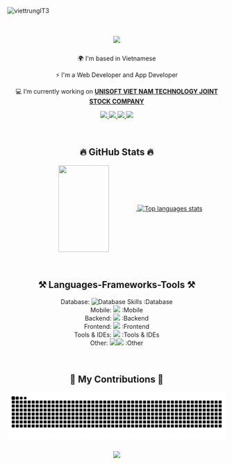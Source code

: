 <!-- *NOTE:  [github-readme-stats](https://github.com/anuraghazra/github-readme-stats)* -->
<p align="left"> <img src="https://komarev.com/ghpvc/?username=viettrungIT3&label=Views&color=blue&style=plastic" alt="viettrungIT3" /> </p>

<h1 align="center">
  <a href="https://www.facebook.com/viettrungIT3">
    <img src="https://readme-typing-svg.herokuapp.com/?font=Righteous&size=35&center=true&vCenter=true&width=500&height=70&duration=10000&lines=👋+I'm+Nguyen+Viet+Trung+(Harry.T)!;" />
  </a>
</h1>

<div align="center">

  🌍 I'm based in Vietnamese

  ⚡ I'm a Web Developer and App Developer

  💻 I’m currently working on [**UNISOFT VIET NAM TECHNOLOGY JOINT STOCK COMPANY**](https://unisoftvietnam.com/)

 </div>

 <div align="center"> 
  <a href="mailto:[viettrungcntt03@gmail.com]">
    <img src="https://img.shields.io/badge/Gmail-333333?style=for-the-badge&logo=gmail&logoColor=red" />
  </a>
  <a href="https://www.facebook.com/viettrungIT3" target="_blank">
    <img src="https://img.shields.io/badge/-Facebook-1877f2?style=for-the-badge&logo=facebook&logoColor=white" target="_blank" />
  </a>
  <a href="https://viettrungIT3.github.io/" target="_blank">
     <img src="https://img.shields.io/badge/Portfolio-FF5722?style=for-the-badge&logo=todoist&logoColor=white" target="_blank" /> 
  </a>
   <a href="[https://viettrungIT3.github.io/](https://codeium.com/profile/viettrungit3)" target="_blank">
     <img src="https://img.shields.io/badge/Codeium-09B6A2?style=for-the-badge&logo=todoist&logoColor=white" target="_blank" /> 
  </a>
</div>

<br />
<br />

<div align="center">
  <h2>🔥 GitHub Stats 🔥</h2>
  <a href="https://github.com/viettrungIT3">
    <img align="center" width="48%" height=200 src="https://github-readme-stats.vercel.app/api?username=viettrungIT3&show_icons=true&include_all_commits=true&count_private=true&cache_seconds=1800&icon_color=2d77dc&title_color=0973DA&text_color=0973DA&bg_color=transparent" />
    <!-- <img align="center" width="50%" src="https://github-readme-stats.vercel.app/api?username=viettrungIT3&langs_count=8&theme=dark&show_icons=true&cache_seconds=1800&icon_color=2d77dc&title_color=2d77dc&text_color=ffffff&bg_color=0d1117"> -->
  </a>
  <a href="https://github.com/viettrungIT3">
    <img align="center" height=200 alt="Top languages stats" src="https://github-readme-stats.anuraghazra1.vercel.app/api/top-langs/?username=viettrungIT3&langs_count=6&layout=compact&icon_color=2d77dc&title_color=2d77dc&text_color=2d77dc&bg_color=transparent" />
  </a>
</div>

<br />
<br />

<div align="center">
  <h2>⚒️ Languages-Frameworks-Tools ⚒️</h2>
  Database: <img src="https://skillicons.dev/icons?i=mysql,sqlite" alt="Database Skills" height=50 /> :Database<br>
  Mobile: <img src="https://skillicons.dev/icons?i=flutter,dart,apple,gcp,firebase" height=50 /> :Mobile<br>
  Backend: <img src="https://skillicons.dev/icons?i=php,java,javascript,codeIgniter,laravel,spring,nodejs,mysql" height=50 /> :Backend<br>
  Frontend: <img src="https://skillicons.dev/icons?i=php,js,html,css,sass,less,tailwind,bootstrap,jquery,nextjs,react,wordpress" height=50 /> :Frontend<br>
  Tools & IDEs: <img src="https://skillicons.dev/icons?i=git,github,gitlab,vscode,visualstudio,androidstudio,idea,eclipse,postman,docker,figma" height=50 /> :Tools & IDEs<br>
  Other: <img src="https://cdn.jsdelivr.net/gh/walkxcode/dashboard-icons/svg/apple.svg" height=50 /><img src="https://skillicons.dev/icons?i=windows,linux,vim,bash,powershell,cloudflare" height=50 /> :Other<br>
</div>

<br />
<br />

<div align="center">
  <h2>🐍 My Contributions 🐍</h2>

  ![Snake animation      ](https://github.com/viettrungIT3/viettrungIT3/blob/output/github-contribution-grid-snake.svg)

</div>

<h3 align="center">
    <img src="https://readme-typing-svg.herokuapp.com/?font=Righteous&size=25&center=true&vCenter=true&width=500&height=70&duration=4000&lines=Thanks+for+visiting!+✌️;">
</h3>

<!--
**viettrungIT3/viettrungIT3** is a ✨ _special_ ✨ repository because its `README.md` (this file) appears on your GitHub profile.

Here are some ideas to get you started:

- 🔭 I’m currently working on ...
- 🌱 I’m currently learning ...
- 👯 I’m looking to collaborate on ...
- 🤔 I’m looking for help with ...
- 💬 Ask me about ...
- 📫 How to reach me: ...
- 😄 Pronouns: ...
- ⚡ Fun fact: ...
-->

[gmail]: viettrungcntt03@gmail.com
[website]: https://www.facebook.com/viettrungIT3
[instagram]: https://www.instagram.com/viettrung.1508
[linkedin]: https://www.linkedin.com
[facebook]: https://www.facebook.com/viettrungIT3
